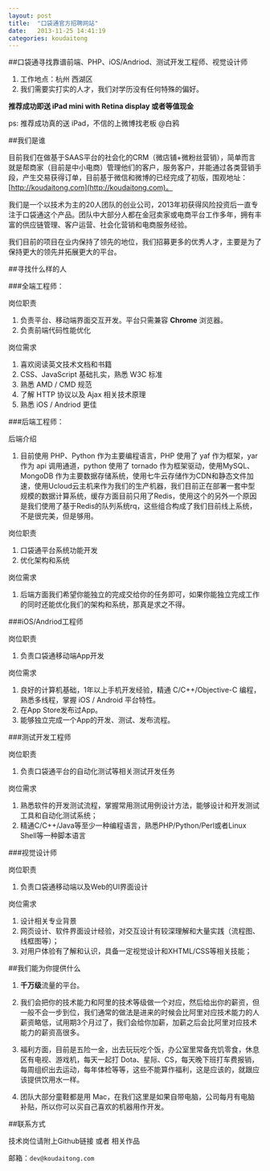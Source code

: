 ```yaml
---
layout: post
title:  "口袋通官方招聘网站"
date:   2013-11-25 14:41:19
categories: koudaitong
---
```


##口袋通寻找靠谱前端、PHP、iOS/Andriod、测试开发工程师、视觉设计师

1. 工作地点：杭州 西湖区
2. 我们需要实打实的人才，我们对学历没有任何特殊的偏好。

**推荐成功即送 iPad mini with Retina display 或者等值现金**

ps: 推荐成功真的送 iPad，不信的上微博找老板 @白鸦

##我们是谁

目前我们在做基于SAAS平台的社会化的CRM（微店铺+微粉丝营销），简单而言就是帮商家（目前是中小电商）管理他们的客户，服务客户，并能通过各类营销手段，产生交易获得订单，目前基于微信和微博的已经完成了初版，围观地址： [http://koudaitong.com](http://koudaitong.com)。

我们是一个以技术为主的20人团队的创业公司，2013年初获得风险投资后一直专注于口袋通这个产品。团队中大部分人都在金冠卖家或电商平台工作多年，拥有丰富的供应链管理、客户运营、社会化营销和电商服务经验。

我们目前的项目在业内保持了领先的地位，我们招募更多的优秀人才，主要是为了保持更大的领先并拓展更大的平台。

##寻找什么样的人

###全端工程师：

岗位职责

1. 负责平台、移动端界面交互开发。平台只需兼容 **Chrome** 浏览器。
2. 负责前端代码性能优化

岗位需求

1. 喜欢阅读英文技术文档和书籍
2. CSS、JavaScript 基础扎实，熟悉 W3C 标准
3. 熟悉 AMD / CMD 规范
4. 了解 HTTP 协议以及 Ajax 相关技术原理
5. 熟悉 iOS / Andriod 更佳

###后端工程师：

后端介绍

1. 目前使用 PHP、Python 作为主要编程语言，PHP 使用了 yaf 作为框架，yar 作为 api 调用通道，python 使用了 tornado 作为框架驱动，使用MySQL、MongoDB 作为主要数据存储系统，使用七牛云存储作为CDN和静态文件加速，使用Ucloud云主机来作为我们的生产机器，我们目前正在部署一套中型规模的数据计算系统，缓存方面目前只用了Redis，使用这个的另外一个原因是我们使用了基于Redis的队列系统rq，这些组合构成了我们目前线上系统，不是很完美，但是够用。

岗位职责

1. 口袋通平台系统功能开发
2. 优化架构和系统

岗位需求

1. 后端方面我们希望你能独立的完成交给你的任务即可，如果你能独立完成工作的同时还能优化我们的架构和系统，那真是求之不得。

###iOS/Andriod工程师

岗位职责

1. 负责口袋通移动端App开发

岗位需求

1. 良好的计算机基础，1年以上手机开发经验，精通 C/C++/Objective-C 编程，熟悉多线程，掌握 iOS / Android 平台特性。
2. 在App Store发布过App。
3. 能够独立完成一个App的开发、测试、发布流程。

###测试开发工程师

岗位职责

1. 负责口袋通平台的自动化测试等相关测试开发任务

岗位需求

1. 熟悉软件的开发测试流程，掌握常用测试用例设计方法，能够设计和开发测试工具和自动化测试系统；
2. 精通C/C++/Java等至少一种编程语言，熟悉PHP/Python/Perl或者Linux Shell等一种脚本语言

###视觉设计师

岗位职责

1. 负责口袋通移动端以及Web的UI界面设计

岗位需求

1. 设计相关专业背景
2. 网页设计、软件界面设计经验，对交互设计有较深理解和大量实践（流程图、线框图等）；
3. 对用户体验有了解和认识，具备一定视觉设计和XHTML/CSS等相关技能；


##我们能为你提供什么

1. **千万级**流量的平台。

2. 我们会把你的技术能力和阿里的技术等级做一个对应，然后给出你的薪资，但一般不会一步到位，我们通常的做法是进来的时候会比阿里对应技术能力的人薪资略低，试用期3个月过了，我们会给你加薪，加薪之后会比阿里对应技术能力的薪资高很多。

3. 福利方面，目前是五险一金，出去玩玩吃个饭，办公室里常备充饥零食，休息区有电视、游戏机，每天一起打 Dota、星际、CS，每天晚下班打车费报销，每周组织出去运动，每年体检等等，这些不能算作福利，这是应该的，就跟应该提供饮用水一样。

4. 团队大部分童鞋都是用 Mac，在我们这里是如果自带电脑，公司每月有电脑补贴，所以你可以买自己喜欢的机器用作开发。

##联系方式

技术岗位请附上Github链接 或者 相关作品

邮箱：`dev@koudaitong.com`
